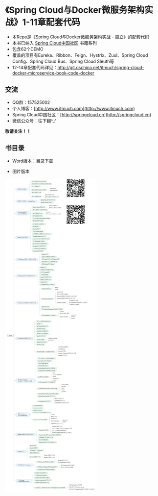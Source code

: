 # 《Spring Cloud与Docker微服务架构实战》1-11章配套代码

* 本Repo是《Spring Cloud与Docker微服务架构实战 - 周立》的配套代码
* 本书已纳入 [Spring Cloud中国社区](http://springcloud.cn) 书籍系列
* 包含62个DEMO
* 覆盖的项目有Eureka、Ribbon、Feign、Hystrix、Zuul、Spring Cloud Config、Spring Cloud Bus、Spring Cloud Sleuth等
* 12-14章配套代码详见：<http://git.oschina.net/itmuch/spring-cloud-docker-microservice-book-code-docker>





## 交流

* QQ群：157525002
* 个人博客：[http://www.itmuch.com](http://www.itmuch.com)
* Spring Cloud中国社区：[http://springcloud.cn](http://springcloud.cn)
* 微信公众号：往下翻^_^


**敬请关注！！**




## 书目录

* Word版本：[目录下载](ad/catalog.doc)

* 图片版本

![](ad/catalog.png)